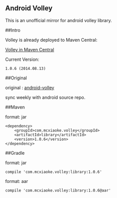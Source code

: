 Android Volley
----------
This is an unofficial mirror for android volley library.

##Intro

Volley is already deployed to Maven Central:

[Volley in Maven Central](http://search.maven.org/#search|ga|1|com.mcxiaoke.volley)


Current Version:

    1.0.6 (2014.08.13)

##Original

original :  [android-volley](https://android.googlesource.com/platform/frameworks/volley)
    
sync weekly with android source repo.


##Maven

format: jar

```
<dependency>
    <groupId>com.mcxiaoke.volley</groupId>
    <artifactId>library</artifactId>
    <version>1.0.6</version>
</dependency>
```


##Gradle

format: jar

```
compile 'com.mcxiaoke.volley:library:1.0.6'
```


format: aar

```
compile 'com.mcxiaoke.volley:library:1.0.6@aar'
```


